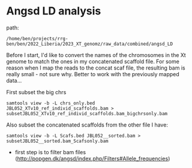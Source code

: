 # Angsd LD analysis
path:
```
/home/ben/projects/rrg-ben/ben/2022_Liberia/2023_XT_genomz/raw_data/combined/angsd_LD
```
Before I start, I'd like to convert the names of the chromosomes in the Xt genome to match the ones in my concatenated scaffold file. For some reason when I map the reads to the concat scaf file, the resulting bam is really small - not sure why.  Better to work with the previously mapped data...

First subset the big chrs
```
samtools view -b -L chrs_only.bed JBL052_XTv10_ref_individ_scaffolds.bam > subsetJBL052_XTv10_ref_individ_scaffolds.bam_bigchrsonly.bam
```
Also subset the concatenated scaffolds from the other file I have:
```
samtools view -b -L Scafs.bed JBL052__sorted.bam > subsetJBL052__sorted.bam_Scafsonly.bam
```


* first step is to filter bam files (http://popgen.dk/angsd/index.php/Filters#Allele_frequencies)
